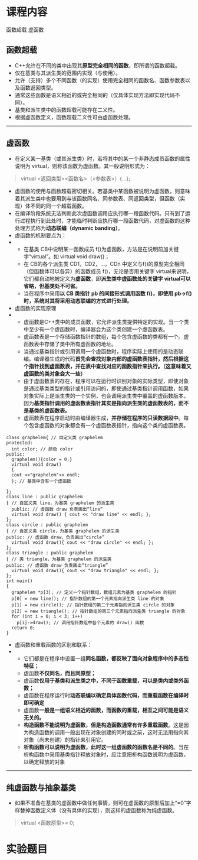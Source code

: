 # 课程内容
函数超载 虚函数
## 函数超载
- C++允许在不同的类中出现其**原型完全相同的函数**，即所谓的函数超载。
- 仅在基类与其派生类的范围内实现（与使用）。
- 允许（支持）多个不同函数（的实现）使用完全相同的函数名、函数参数表以及函数返回类型。
-  通常这些函数是语义相近的或完全相同的（仅具体实现方法即实现代码不同）。
-  基类和派生类中的函数超载可能存在二义性。
-  根据虚函数定义，函数超载二义性可由虚函数处理。
---
## 虚函数
- 在定义某一基类（或其派生类）时，若将其中的某一个非静态成员函数的属性说明为 virtual，则称该函数为虚函数。其一般说明形式为：
> virtual <返回类型><函数名>（<参数表>）{…};
- 虚函数的使用与函数超载密切相关。若基类中某函数被说明为虚函数，则意味着其派生类中也要用到与该函数同名、同参数表、同返回类型，但函数（实现）体不同的同一个超载函数。
- 在编译阶段系统无法判断此次虚函数调用应执行哪一段函数代码。只有到了运行过程执行到此处时，才能临时判断应执行哪一段函数代码，对虚函数的这种处理方式称为**动态联编（dynamic banding）**。
- 虚函数的机制要点为：
- - 在基类 CB中说明某一函数成员 f()为虚函数，方法是在说明前加关键字“virtual”。如 virtual void draw()；
  - 在 CB的各个派生类 CD1，CD2，…，CDn 中定义与f()的原型完全相同（但函数体可以各异）的函数成员 f()，无论是否用关键字 virtual来说明，它们都自动地被定义为**虚函数**，即**派生类中虚函数处的关键字 virtual可以省略，但基类处不可省。**
  - 当在程序中采用**以 CB 类指针 pb 的间接形式调用函数 f()，即使用 pb->f()时，系统对其将采用动态联编的方式进行处理。**
- 虚函数的实现原理
- - 虚函数是C++类中的成员函数，它允许派生类提供特定的实现。当一个类中至少有一个虚函数时，编译器会为这个类创建一个虚函数表。
  - 虚函数表是一个存储函数指针的数组，每个包含虚函数的类都有一个。虚函数表中存储了类中所有虚函数的地址。
  - 当通过基类指针或引用调用一个虚函数时，程序实际上使用的是动态联编。编译器生成的代码**首先会查找对象内部的虚函数表指针，然后根据这个指针找到虚函数表，并在表中查找对应的函数指针来执行。（这意味着又虚函数的类对象会大一些）**
  - 由于虚函数表的存在，程序可以在运行时识别对象的实际类型，即使对象是通过基类类型的指针或引用访问的，即使通过基类指针调用函数，如果对象实际上是派生类的一个实例，也会调用派生类中覆盖的虚函数版本，因为**基类指针调用的虚函数表指针其实是指向派生类的虚函数表的，而不是基类的虚函数表。**
  -  虚函数表在程序启动时由编译器生成，**并存储在程序的只读数据段中**。每个包含虚函数的对象都会有一个虚函数表指针，指向这个类的虚函数表。
```
class graphelem{ // 自定义类 graphelem
protected:
  int color; // 颜色 color
public:
  graphelem(){color = 0;}
  virtual void draw()
  {
  cout <<"graphelem"<< endl;
  }; // 基类中含有一个虚函数

};
class line : public graphelem
{ // 自定义类 line，为基类 graphelem 的派生类
  public: // 虚函数 draw 负责画出“line”
  virtual void draw() { cout << "draw line" << endl; }; 
};
class circle : public graphelem
{ // 自定义类 circle，为基类 graphelem 的派生类
public: // 虚函数 draw，负责画出“circle” 
  virtual void draw(){ cout << "draw circle" << endl; }; 
};
class triangle : public graphelem
{ // 类 triangle，为基类 graphelem 的派生类
public: // 虚函数 draw 负责画出“triangle”
  virtual void draw(){ cout << "draw triangle" << endl; }; 
};
int main()
{
  graphelem *p[3]; // 定义一个指针数组，数组元素为基类 graphelem 的指针
  p[0] = new line(); // 指针数组的第一个元素指向派生类 line 的对象
  p[1] = new circle(); // 指针数组的第二个元素指向派生类 circle 的对象
  p[2] = new triangle(); // 指针数组的第三个元素指向派生类 triangle 的对象
  for (int i = 0; i < 3; i++)
    p[i]->draw(); // 调用指针数组中各个元素的 draw() 函数
  return 0;
}
```
-  虚函数和重载函数的区别和联系：
-  - 它们都是在程序中设置一组**同名函数，都反映了面向对象程序中的多态性特征；**
   - 虚函数**不仅同名，而且同原型；**
   - 虚函数**仅用于基类和派生类之中，不同于函数重载，可以是类内或类外函数；**
   - 虚函数在程序运行时**动态联编以确定具体函数代码，而重载函数在编译时即可确定**
   - 虚函数**一般是一组语义相近的函数，而函数的重载，相互之间可能是语义无关的。**
   - **构造函数不能说明为虚函数，但是构造函数通常有许多重载函数**。这是因为构造函数的调用一般出现在对象创建的同时或之前，这时无法用指向其对象（尚未创建）的指针来引用它。
   - **析构函数可以说明为虚函数，此时这一组虚函数的函数名是不同的**。当在析构函数中采用基类指针释放对象时，应注意把析构函数说明为虚函数，以确定释放的对象
---
## 纯虚函数与抽象基类
- 如果不准备在基类的虚函数中做任何事情，则可在虚函数的原型后加上“=0”字样替掉函数定义体（没有具体的实现），则这样的虚函数称为纯虚函数。
> virtual <函数原型>= 0;


# 实验题目

